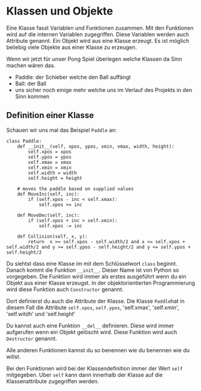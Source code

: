 # Klassen und Objekte
Eine Klasse fasst Variablen und Funktionen zusammen. Mit den Funktionen wird auf die internen Variablen zugegriffen.
Diese Variablen werden auch Attribute genannt. Ein Objekt wird aus eine Klasse erzeugt. Es ist möglich beliebig viele Objekte aus einer Klasse zu erzeugen.

Wenn wir jetzt für unser Pong Spiel überlegen welche Klassen da Sinn machen wären das.

- Paddle: der Schieber welche den Ball auffängt
- Ball: der Ball
- uns sicher noch einige mehr welche uns im Verlauf des Projekts in den Sinn kommen

## Definition einer Klasse
Schauen wir uns mal das Beispiel `Paddle` an:

```
class Paddle:
    def __init__(self, xpos, ypos, xmin, xmax, width, height):
        self.xpos = xpos
        self.ypos = ypos
        self.xmax = xmax
        self.xmin = xmin
        self.width = width
        self.height = height

    # moves the paddle based on supplied values
    def MoveInc(self, inc):
        if (self.xpos - inc < self.xmax):
            self.xpos += inc

    def MoveDec(self, inc):
        if (self.xpos + inc > self.xmin):
            self.xpos -= inc

    def Collision(self, x, y):
        return  x >= self.xpos - self.width/2 and x <= self.xpos + self.width/2 and y >= self.ypos - self.height/2 and y <= self.ypos + self.height/2
```

Du siehtst dass eine Klasse im mit dem Schlüsselwort `class` beginnt. Danach kommt die Funktion `__init__`. Dieser Name ist von Python so vorgegeben. Die Funktion wird immer als erstes ausgeführt wenn du ein Objekt aus einer Klasse erzeugst. In der objektorientierten Programmierung wird diese Funktion auch `Constructor` genannt.

Dort definierst du auch die Attribute der Klasse. Die Klasse `Paddle`hat in diesem Fall die Attribute `self.xpos`, `self.ypos`, 'self.xmax', 'self.xmin', 'self.witdh' und 'self.height'

Du kannst auch eine Funktion `__del__` definieren. Diese wird immer aufgerufen wenn ein Objekt gelöscht wird. Diese Funktion wird auch `Destructor` genannt.

Alle anderen Funktionen kannst du so benennen wie du benennen wie du willst.

Bei den Funktionen wird bei der Klassendefinition immer der Wert `self` mitgegeben. Uber `self` kann dann innerhalb der Klasse auf die Klassenattribute zugegriffen werden.


